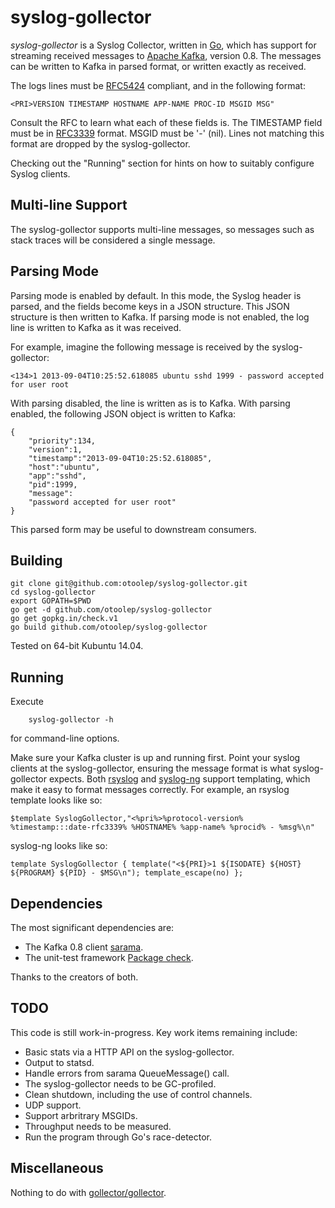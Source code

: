 syslog-gollector
========

*syslog-gollector* is a Syslog Collector, written in [Go](http://golang.org/), which has support for streaming received messages to [Apache Kafka](https://kafka.apache.org/), version 0.8. The messages can be written to Kafka in parsed format, or written exactly as received.

The logs lines must be [RFC5424](http://tools.ietf.org/html/rfc5424) compliant, and in the following format:

    <PRI>VERSION TIMESTAMP HOSTNAME APP-NAME PROC-ID MSGID MSG"

Consult the RFC to learn what each of these fields is. The TIMESTAMP field must be in [RFC3339](http://www.ietf.org/rfc/rfc3339.txt) format. MSGID must be '-' (nil). Lines not matching this format are dropped by the syslog-gollector.

Checking out the "Running" section for hints on how to suitably configure Syslog clients.

Multi-line Support
------------
The syslog-gollector supports multi-line messages, so messages such as stack traces will be considered a single message.

Parsing Mode
------------
Parsing mode is enabled by default. In this mode, the Syslog header is parsed, and the fields become keys in a JSON structure. This JSON structure is then written to Kafka. If parsing mode is not enabled, the log line is written to Kafka as it was received.

For example, imagine the following message is received by the syslog-gollector:

    <134>1 2013-09-04T10:25:52.618085 ubuntu sshd 1999 - password accepted for user root

With parsing disabled, the line is written as is to Kafka. With parsing enabled, the following JSON object is written to Kafka:

    {
        "priority":134,
        "version":1,
        "timestamp":"2013-09-04T10:25:52.618085",
        "host":"ubuntu",
        "app":"sshd",
        "pid":1999,
        "message":
        "password accepted for user root"
    }

This parsed form may be useful to downstream consumers.


Building
------------

    git clone git@github.com:otoolep/syslog-gollector.git
    cd syslog-gollector
    export GOPATH=$PWD
    go get -d github.com/otoolep/syslog-gollector
    go get gopkg.in/check.v1
    go build github.com/otoolep/syslog-gollector

Tested on 64-bit Kubuntu 14.04.

Running
------------

Execute

        syslog-gollector -h

for command-line options.

Make sure your Kafka cluster is up and running first. Point your syslog clients at the syslog-gollector, ensuring the message format is what syslog-gollector expects. Both [rsyslog](http://www.rsyslog.com/) and [syslog-ng](http://www.balabit.com/network-security/syslog-ng) support templating, which make it easy to format messages correctly. For example, an rsyslog template looks like so:

    $template SyslogGollector,"<%pri%>%protocol-version% %timestamp:::date-rfc3339% %HOSTNAME% %app-name% %procid% - %msg%\n"

syslog-ng looks like so:

    template SyslogGollector { template("<${PRI}>1 ${ISODATE} ${HOST} ${PROGRAM} ${PID} - $MSG\n"); template_escape(no) };

Dependencies
------------
The most significant dependencies are:

* The Kafka 0.8 client [sarama](https://github.com/Shopify/sarama).
* The unit-test framework [Package check](https://gopkg.in/check.v1).

Thanks to the creators of both.

TODO
------------
This code is still work-in-progress. Key work items remaining include:

* Basic stats via a HTTP API on the syslog-gollector.
* Output to statsd.
* Handle errors from sarama QueueMessage() call.
* The syslog-gollector needs to be GC-profiled.
* Clean shutdown, including the use of control channels.
* UDP support.
* Support arbritrary MSGIDs.
* Throughput needs to be measured.
* Run the program through Go's race-detector.

Miscellaneous
------------
Nothing to do with [gollector/gollector](https://github.com/gollector/gollector).
